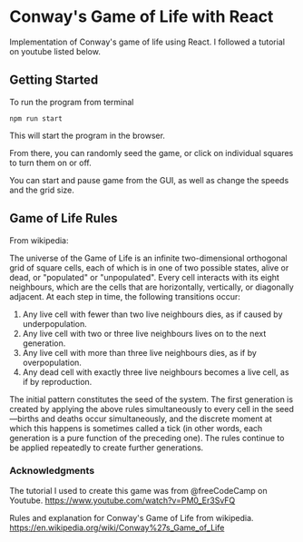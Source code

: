 # Conway's Game of Life with React

Implementation of Conway's game of life using React. I followed a tutorial on youtube listed below.

## Getting Started

To run the program from terminal

```
npm run start
```

This will start the program in the browser.

From there, you can randomly seed the game, or click on individual squares to turn them on or off.

You can start and pause game from the GUI, as well as change the speeds and the grid size.

## Game of Life Rules

From wikipedia:

The universe of the Game of Life is an infinite two-dimensional orthogonal grid of square cells, each of which is in one of two possible states, alive or dead, or "populated" or "unpopulated". Every cell interacts with its eight neighbours, which are the cells that are horizontally, vertically, or diagonally adjacent. At each step in time, the following transitions occur:

1. Any live cell with fewer than two live neighbours dies, as if caused by underpopulation.
2. Any live cell with two or three live neighbours lives on to the next generation.
3. Any live cell with more than three live neighbours dies, as if by overpopulation.
4. Any dead cell with exactly three live neighbours becomes a live cell, as if by reproduction.

The initial pattern constitutes the seed of the system. The first generation is created by applying the above rules simultaneously to every cell in the seed—births and deaths occur simultaneously, and the discrete moment at which this happens is sometimes called a tick (in other words, each generation is a pure function of the preceding one). The rules continue to be applied repeatedly to create further generations.

### Acknowledgments

The tutorial I used to create this game was from @freeCodeCamp on Youtube.
https://www.youtube.com/watch?v=PM0_Er3SvFQ

Rules and explanation for Conway's Game of Life from wikipedia.
https://en.wikipedia.org/wiki/Conway%27s_Game_of_Life
